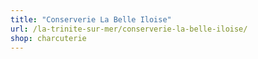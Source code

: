 ```yaml
---
title: "Conserverie La Belle Iloise"
url: /la-trinite-sur-mer/conserverie-la-belle-iloise/
shop: charcuterie
---
```

